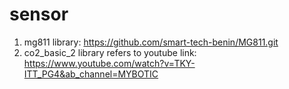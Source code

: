 # sensor
1. mg811 library: https://github.com/smart-tech-benin/MG811.git
2. co2_basic_2 library refers to youtube link: https://www.youtube.com/watch?v=TKY-ITT_PG4&ab_channel=MYBOTIC 
